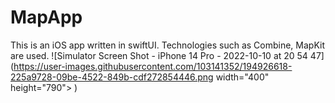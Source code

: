 # MapApp
This is an iOS app written in swiftUI. Technologies such as Combine, MapKit are used.
![Simulator Screen Shot - iPhone 14 Pro - 2022-10-10 at 20 54 47](https://user-images.githubusercontent.com/103141352/194926618-225a9728-09be-4522-849b-cdf272854446.png width="400" height="790"> )

